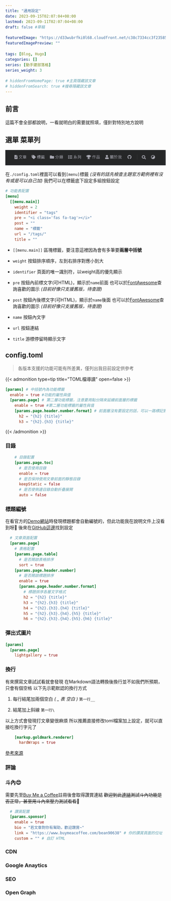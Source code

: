 ```yaml
---
title: "通用設定"
date: 2023-09-15T02:07:04+08:00
lastmod: 2023-09-11T02:07:04+08:00
draft: false #草稿

featuredImage: "https://d33wubrfki0l68.cloudfront.net/c38c7334cc3f23585738e40334284fddcaf03d5e/2e17c/images/hugo-logo-wide.svg"
featuredImagePreview: ""

tags: [Blog, Hugo]
categories: []
series: [動手建部落格]
series_weight: 3

# hiddenFromHomePage: true #主頁隱藏該文章
# hiddenFromSearch: true #搜尋隱藏該文章
---
```


## 前言

這篇不會全部都說明，一看就明白的需要就照填，僅針對特別地方說明

## 選單 菜單列

![](/20230917015627_Menu.png)

在`./config.toml`裡面可以看到`[menu]`標籤 *(沒有的話先檢查主題官方範例裡有沒有或是可以自己加)*
我們可以在標籤底下設定多組按鈕設定
```toml {hl_lines=["3-10"]}
# 功能表配置
[menu]
  [[menu.main]]
    weight = 2
    identifier = "tags"
    pre = "<i class='fas fa-tag'></i>"
    post = ""
    name = "標籤"
    url = "/tags/"
    title = ""
```

* `[[menu.main]]`
區塊標籤，要注意這裡因為會有多筆要**兩層中括號**

* `weight` 
按鈕排序順序，左到右排序對應小到大

* `identifier`
頁面的唯一識別符，以weight高的優先顯示

* `pre`
按鈕內前標文字(可HTML)，顯示於`name`前面
也可以於[FontAwesome](https://fontawesome.com/v5/search)查詢喜歡的圖示 *(目前好像只支援舊版，待查證)*

* `post`
按鈕內後標文字(可HTML)，顯示於`name`後面
也可以於[FontAwesome](https://fontawesome.com/v5/search)查詢喜歡的圖示 *(目前好像只支援舊版，待查證)*

* `name`
按鈕內文字

* `url`
按鈕連結

* `title`
游標停留時顯示文字

## config.toml

> 各版本支援的功能可能有所差異，僅列出我目前設定供參考

{{< admonition type=tip title="TOML檔導讀" open=false >}}

```toml
[params] # 中括號內為功能標籤
  enable = true #功能的屬性與值
  [params.page] # 第二層功能標籤，注意要用點分隔來延續前面層的標籤
    enable = true #第二層功能標籤的屬性與值
    [params.page.header.number.format] # 前面層沒有要設定的話，可以一路標記到要的那一層功能標籤
      h2 = "{h2} {title}"
      h3 = "{h2}.{h3} {title}"
```

{{< /admonition >}}

### 目錄

```toml
    # 目錄配置
    [params.page.toc]
      # 是否使用目錄
      enable = true
      # 是否保持使用文章前面的靜態目錄
      keepStatic = false
      # 是否使側邊目錄自動折疊展開
      auto = false
```

### 標題編號

在看官方的[Demo網站](https://hugodoit.pages.dev/zh-cn/)時發現標題都會自動編號的，但此功能我在說明文件上沒看到呀🤔
後來在[GitHub這邊](https://github.com/HEIGE-PCloud/DoIt/blob/main/exampleSite/config/_default/params.toml#L223)找到設定

```toml {hl_lines=["8-17"]}
  # 文章頁面配置
  [params.page]
    # 表格配置
    [params.page.table]
      # 是否開啟表格排序
      sort = true
    [params.page.header.number]
      # 是否開啟標題排序
      enable = true
      [params.page.header.number.format]
        # 標題排序各層文字格式
        h2 = "{h2} {title}"
        h3 = "{h2}.{h3} {title}"
        h4 = "{h2}.{h3}.{h4} {title}"
        h5 = "{h2}.{h3}.{h4}.{h5} {title}"
        h6 = "{h2}.{h3}.{h4}.{h5}.{h6} {title}"
```

### 彈出式圖片

```toml {hl_lines=["2-3"]}
[params]
  [params.page]
    lightgallery = true
```

### 換行

有來撰寫文章試試看就會發現
在Markdown語法轉換後換行並不如我們所預期，只會有個空格
以下先示範默認的換行方式

1. 每行結尾加兩個空白 *( _ 表 空白 )*
`第一行__` 

2. 結尾加上斜線
`第一行\`

以上方式會發現打文章變很麻煩
所以推薦直接修改toml檔案加上設定，就可以直接吃換行字元了
```toml
    [markup.goldmark.renderer]
      hardWraps = true
```
[參考來源](https://www.bboy.app/2023/07/04/hugo%E6%8D%A2%E8%A1%8C/)

### 評論

### 斗內😍

需要先至[Buy Me a Coffee](https://www.buymeacoffee.com)註冊後會取得讚賞連結
~~歡迎到此[連結](https://www.buymeacoffee.com/bean90638)測試斗內功能是否正常，甚至用斗內來壓力測試看看~~🥰

```toml
  # 讚賞配置
  [params.sponsor]
    enable = true
    bio = "若文章對你有幫助，歡迎讚賞~"
    link = "https://www.buymeacoffee.com/bean90638" # 你的讚賞頁面的位址
    custom = "" # 自訂 HTML
```

### CDN

### Google Anaytics

### SEO

### Open Graph
